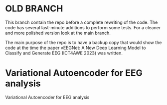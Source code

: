 # OLD BRANCH
This branch contain the repo before a complete rewriting of the code. The code has several last-minute additions to perform some tests. For a cleaner and more polished version look at the main branch. 

The main purpose of the repo is to have a backup copy that would show the code at the time the paper vEEGNet: A New Deep Learning Model to Classify and Generate EEG (ICT4AWE 2023) was written.

# Variational Autoencoder for EEG analysis
Variational Autoencoder for EEG analysis

